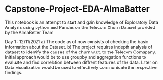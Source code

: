 # Capstone-Project-EDA-AlmaBatter

This notebook is an attempt to start and gain knowledge of Exploratory Data Analysis using python and Pandas on the Telecom Churn Dataset provided by the AlmaBetter Team.

Day 1 : 12/11/2021
  a) The code as of now consists of checking the basic information about the Dataset.
  b) The project requires indepth analysis of dataset to identify the causes of the churn w.r.t. to the Telecom Comapany.
     Initial approach would be to use groupby and aggregation functions to evaluate and find correlation between diffrent featuires of the data.
     Later on Data visualization would be used to effectively communicate the respective findings.
